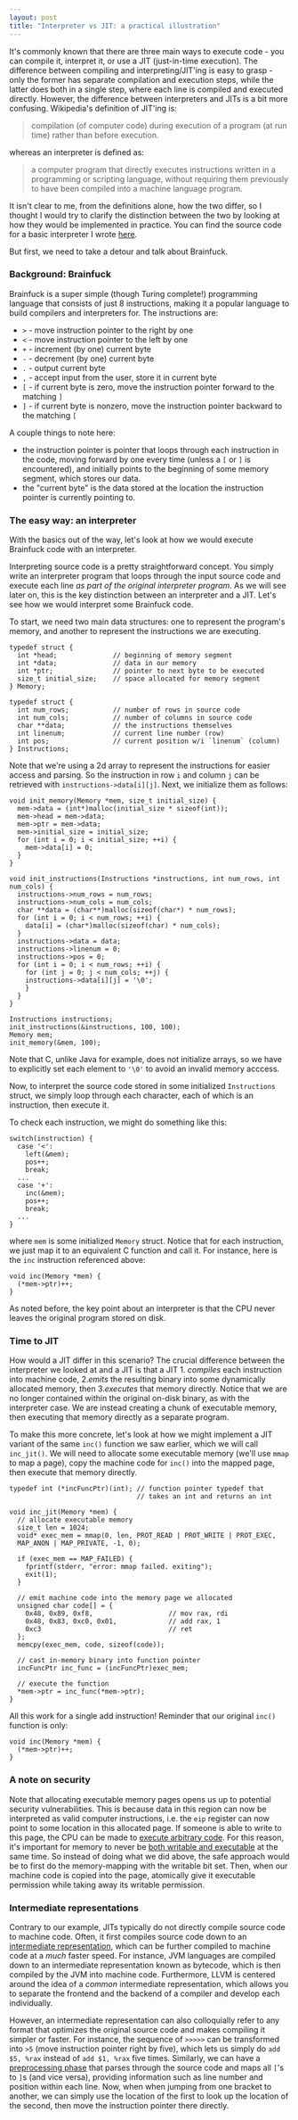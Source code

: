 ```yaml
---
layout: post
title: "Interpreter vs JIT: a practical illustration"
---
```


It's commonly known that there are three main ways to execute code - you can compile it, interpret it, or use a JIT (just-in-time execution).
The difference between compiling and interpreting/JIT'ing is easy to grasp - only the former has separate compilation and execution steps, while the latter does both in a single step, where each line is compiled and executed directly.
However, the difference between interpreters and JITs is a bit more confusing.
Wikipedia's definition of JIT'ing is:
> compilation (of computer code) during execution of a program (at run time) rather than before execution.

whereas an interpreter is defined as:
> a computer program that directly executes instructions written in a programming or scripting language, without requiring them previously to have been compiled into a machine language program.

It isn't clear to me, from the definitions alone, how the two differ, so I thought I would try to clarify the distinction between the two by looking at how they would be implemented in practice.
You can find the source code for a basic interpreter I wrote [here](https://github.com/jamesma100/bfint).

But first, we need to take a detour and talk about Brainfuck.

### Background: Brainfuck
Brainfuck is a super simple (though Turing complete!) programming language that consists of just 8 instructions, making it a popular language to build compilers and interpreters for.
The instructions are:
- `>` - move instruction pointer to the right by one
- `<` - move instruction pointer to the left by one
- `+` - increment (by one) current byte
- `-` - decrement (by one) current byte
- `.` - output current byte
- `,` - accept input from the user, store it in current byte
- `[` - if current byte is zero, move the instruction pointer forward to the matching `]`
- `]` - if current byte is nonzero, move the instruction pointer backward to the matching `[`

A couple things to note here:
- the instruction pointer is pointer that loops through each instruction in the code, moving forward by one every time (unless a `[` or `]` is encountered), and initially points to the beginning of some memory segment, which stores our data.
- the "current byte" is the data stored at the location the instruction pointer is currently pointing to.

### The easy way: an interpreter
With the basics out of the way, let's look at how we would execute Brainfuck code with an interpreter.

Interpreting source code is a pretty straightforward concept.
You simply write an interpreter program that loops through the input source code and execute each line _as part of the original interpreter program_.
As we will see later on, this is the key distinction between an interpreter and a JIT.
Let's see how we would interpret some Brainfuck code.

To start, we need two main data structures: one to represent the program's memory, and another to represent the instructions we are executing.

```
typedef struct {
  int *head;              // beginning of memory segment
  int *data;              // data in our memory
  int *ptr;               // pointer to next byte to be executed
  size_t initial_size;    // space allocated for memory segment
} Memory;

typedef struct {
  int num_rows;           // number of rows in source code
  int num_cols;           // number of columns in source code
  char **data;            // the instructions themselves
  int linenum;            // current line number (row)
  int pos;                // current position w/i `linenum` (column)
} Instructions;
```

Note that we're using a 2d array to represent the instructions for easier access and parsing.
So the instruction in row `i` and column `j` can be retrieved with `instructions->data[i][j]`.
Next, we initialize them as follows:
```
void init_memory(Memory *mem, size_t initial_size) {
  mem->data = (int*)malloc(initial_size * sizeof(int));
  mem->head = mem->data;
  mem->ptr = mem->data;
  mem->initial_size = initial_size;
  for (int i = 0; i < initial_size; ++i) {
    mem->data[i] = 0;
  }
}

void init_instructions(Instructions *instructions, int num_rows, int num_cols) {
  instructions->num_rows = num_rows;
  instructions->num_cols = num_cols;
  char **data = (char**)malloc(sizeof(char*) * num_rows);
  for (int i = 0; i < num_rows; ++i) {
    data[i] = (char*)malloc(sizeof(char) * num_cols);
  }
  instructions->data = data;
  instructions->linenum = 0;
  instructions->pos = 0;
  for (int i = 0; i < num_rows; ++i) {
    for (int j = 0; j < num_cols; ++j) {
  	instructions->data[i][j] = '\0';
    }
  }
}

Instructions instructions;
init_instructions(&instructions, 100, 100);
Memory mem;
init_memory(&mem, 100);
```

Note that C, unlike Java for example, does not initialize arrays, so we have to explicitly set each element to `'\0'` to avoid an invalid memory acccess.

Now, to interpret the source code stored in some initialized `Instructions` struct, we simply loop through each character, each of which is an instruction, then execute it.


To check each instruction, we might do something like this:
```
switch(instruction) {
  case '<':
    left(&mem);
    pos++;
    break;
  ...
  case '+':
    inc(&mem);
    pos++;
    break;
  ...
}
```
where `mem` is some initialized `Memory` struct.
Notice that for each instruction, we just map it to an equivalent C function and call it.
For instance, here is the `inc` instruction referenced above:
```
void inc(Memory *mem) {
  (*mem->ptr)++;
}
```
As noted before, the key point about an interpreter is that the CPU never leaves the original program stored on disk.

### Time to JIT
How would a JIT differ in this scenario?
The crucial difference between the interpreter we looked at and a JIT is that a JIT 1. _compiles_ each instruction into machine code, 2._emits_ the resulting binary into some dynamically allocated memory, then 3._executes_ that memory directly.
Notice that we are no longer contained within the original on-disk binary, as with the interpreter case.
We are instead creating a chunk of executable memory, then executing that memory directly as a separate program.

To make this more concrete, let's look at how we might implement a JIT variant of the same `inc()` function we saw earlier, which we will call `inc_jit()`.
We will need to allocate some executable memory (we'll use `mmap` to map a page), copy the machine code for `inc()` into the mapped page, then execute that memory directly.
```
typedef int (*incFuncPtr)(int); // function pointer typedef that
                                // takes an int and returns an int

void inc_jit(Memory *mem) {
  // allocate executable memory
  size_t len = 1024;
  void* exec_mem = mmap(0, len, PROT_READ | PROT_WRITE | PROT_EXEC,
  MAP_ANON | MAP_PRIVATE, -1, 0);

  if (exec_mem == MAP_FAILED) {
    fprintf(stderr, "error: mmap failed. exiting");
    exit(1);
  }

  // emit machine code into the memory page we allocated
  unsigned char code[] = {
    0x48, 0x89, 0xf8,                   // mov rax, rdi
    0x48, 0x83, 0xc0, 0x01,             // add rax, 1
    0xc3                                // ret
  };
  memcpy(exec_mem, code, sizeof(code));

  // cast in-memory binary into function pointer
  incFuncPtr inc_func = (incFuncPtr)exec_mem;

  // execute the function
  *mem->ptr = inc_func(*mem->ptr);
}
```
All this work for a single add instruction!
Reminder that our original `inc()` function is only:
```
void inc(Memory *mem) {
  (*mem->ptr)++;
}
```

### A note on security
Note that allocating executable memory pages opens us up to potential security vulnerabilities.
This is because data in this region can now be interpreted as valid computer instructions, i.e. the `eip` register can now point to some location in this allocated page.
If someone is able to write to this page, the CPU can be made to [execute arbitrary code](https://en.wikipedia.org/wiki/Heap_spraying).
For this reason, it's important for memory to never be [both writable and executable](https://en.wikipedia.org/wiki/W%5EX) at the same time.
So instead of doing what we did above, the safe approach would be to first do the memory-mapping with the writable bit set. Then, when our machine code is copied into the page, atomically give it executable permission while taking away its writable permission.

### Intermediate representations
Contrary to our example, JITs typically do not directly compile source code to machine code.
Often, it first compiles source code down to an [intermediate representation](https://en.wikipedia.org/wiki/Intermediate_representation), which can be further compiled to machine code at a _much_ faster speed.
For instance, JVM languages are compiled down to an intermediate representation known as bytecode, which is then compiled by the JVM into machine code.
Furthermore, LLVM is centered around the idea of a _common_ intermediate representation, which allows you to separate the frontend and the backend of a compiler and develop each individually.

However, an intermediate representation can also colloquially refer to any format that optimizes the original source code and makes compiling it simpler or faster.
For instance, the sequence of `>>>>>` can be transformed into `>5` (move instruction pointer right by five), which lets us simply do `add $5, %rax` instead of `add $1, %rax` five times.
Similarly, we can have a [preprocessing phase](https://github.com/jamesma100/bfint/blob/main/src/preprocess.c#L38) that parses through the source code and maps all `[`'s to `]`s (and vice versa), providing information such as line number and position within each line.
Now, when when jumping from one bracket to another, we can simply use the location of the first to look up the location of the second, then move the instruction pointer there directly.


